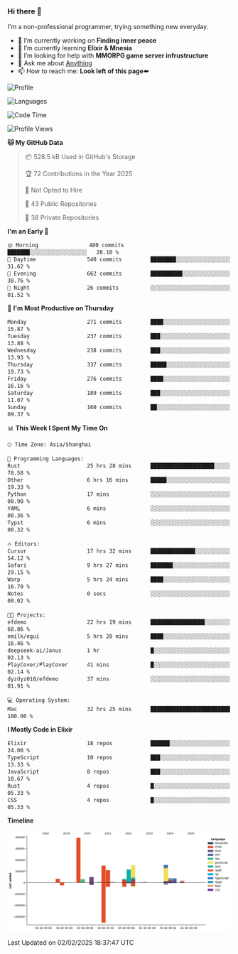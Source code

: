 ### Hi there 👋

I'm a non-professional programmer, trying something new everyday.

<!--
**dyzdyz010/dyzdyz010** is a ✨ _special_ ✨ repository because its `README.md` (this file) appears on your GitHub profile.
-->

- 🔭 I’m currently working on **Finding inner peace**
- 🌱 I’m currently learning **Elixir & Mnesia**
- 🤔 I’m looking for help with **MMORPG game server infrustructure**
- 💬 Ask me about [Anything](https://github.com/dyzdyz010/dyzdyz010/issues)
- 📫 How to reach me: **Look left of this page⬅️**

<!-- - 👯 I’m looking to collaborate on
- 😄 Pronouns: ...
- ⚡ Fun fact: ...
 -->
 
![Profile](https://github-readme-stats.vercel.app/api?username=dyzdyz010&count_private=true&show_icons=true&theme=dracula)

![Languages](https://github-readme-stats.vercel.app/api/top-langs/?username=dyzdyz010&layout=compact&theme=dracula)

<!--START_SECTION:waka-->
![Code Time](http://img.shields.io/badge/Code%20Time-1%2C904%20hrs%2044%20mins-blue)

![Profile Views](http://img.shields.io/badge/Profile%20Views-2-blue)

**🐱 My GitHub Data** 

> 📦 528.5 kB Used in GitHub's Storage 
 > 
> 🏆 72 Contributions in the Year 2025
 > 
> 🚫 Not Opted to Hire
 > 
> 📜 43 Public Repositories 
 > 
> 🔑 38 Private Repositories 
 > 
**I'm an Early 🐤** 

```text
🌞 Morning                480 commits         ███████░░░░░░░░░░░░░░░░░░   28.10 % 
🌆 Daytime                540 commits         ████████░░░░░░░░░░░░░░░░░   31.62 % 
🌃 Evening                662 commits         ██████████░░░░░░░░░░░░░░░   38.76 % 
🌙 Night                  26 commits          ░░░░░░░░░░░░░░░░░░░░░░░░░   01.52 % 
```
📅 **I'm Most Productive on Thursday** 

```text
Monday                   271 commits         ████░░░░░░░░░░░░░░░░░░░░░   15.87 % 
Tuesday                  237 commits         ███░░░░░░░░░░░░░░░░░░░░░░   13.88 % 
Wednesday                238 commits         ███░░░░░░░░░░░░░░░░░░░░░░   13.93 % 
Thursday                 337 commits         █████░░░░░░░░░░░░░░░░░░░░   19.73 % 
Friday                   276 commits         ████░░░░░░░░░░░░░░░░░░░░░   16.16 % 
Saturday                 189 commits         ███░░░░░░░░░░░░░░░░░░░░░░   11.07 % 
Sunday                   160 commits         ██░░░░░░░░░░░░░░░░░░░░░░░   09.37 % 
```


📊 **This Week I Spent My Time On** 

```text
🕑︎ Time Zone: Asia/Shanghai

💬 Programming Languages: 
Rust                     25 hrs 28 mins      ████████████████████░░░░░   78.58 % 
Other                    6 hrs 16 mins       █████░░░░░░░░░░░░░░░░░░░░   19.33 % 
Python                   17 mins             ░░░░░░░░░░░░░░░░░░░░░░░░░   00.90 % 
YAML                     6 mins              ░░░░░░░░░░░░░░░░░░░░░░░░░   00.36 % 
Typst                    6 mins              ░░░░░░░░░░░░░░░░░░░░░░░░░   00.32 % 

🔥 Editors: 
Cursor                   17 hrs 32 mins      ██████████████░░░░░░░░░░░   54.12 % 
Safari                   9 hrs 27 mins       ███████░░░░░░░░░░░░░░░░░░   29.15 % 
Warp                     5 hrs 24 mins       ████░░░░░░░░░░░░░░░░░░░░░   16.70 % 
Notes                    0 secs              ░░░░░░░░░░░░░░░░░░░░░░░░░   00.02 % 

🐱‍💻 Projects: 
efdemo                   22 hrs 19 mins      █████████████████░░░░░░░░   68.86 % 
emilk/egui               5 hrs 20 mins       ████░░░░░░░░░░░░░░░░░░░░░   16.46 % 
deepseek-ai/Janus        1 hr                █░░░░░░░░░░░░░░░░░░░░░░░░   03.13 % 
PlayCover/PlayCover      41 mins             █░░░░░░░░░░░░░░░░░░░░░░░░   02.14 % 
dyzdyz010/efdemo         37 mins             ░░░░░░░░░░░░░░░░░░░░░░░░░   01.91 % 

💻 Operating System: 
Mac                      32 hrs 25 mins      █████████████████████████   100.00 % 
```

**I Mostly Code in Elixir** 

```text
Elixir                   18 repos            ██████░░░░░░░░░░░░░░░░░░░   24.00 % 
TypeScript               10 repos            ███░░░░░░░░░░░░░░░░░░░░░░   13.33 % 
JavaScript               8 repos             ███░░░░░░░░░░░░░░░░░░░░░░   10.67 % 
Rust                     4 repos             █░░░░░░░░░░░░░░░░░░░░░░░░   05.33 % 
CSS                      4 repos             █░░░░░░░░░░░░░░░░░░░░░░░░   05.33 % 
```



**Timeline**

![Lines of Code chart](https://raw.githubusercontent.com/dyzdyz010/dyzdyz010/master/assets/bar_graph.png)


 Last Updated on 02/02/2025 18:37:47 UTC
<!--END_SECTION:waka-->
